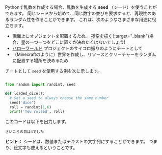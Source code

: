 Pythonで乱数を作成する場合、乱数を生成する **seed** （シード）を使うことができます。 同じシードから始めて、同じ数字の並びを要求すると、再現性のあるランダム性を作ることができます。 これは、次のようなさまざまな用途に役立ちます。

- 画面上にオブジェクトを配置するため。 [夜空を描く](https://trinket.io/python/c67c589510?outputOnly=true&runOption=run){:target="_blank"}場合、星の一つ一つをどこに置くか決めたくはないでしょう!
- [ハローワールド](https://projects.raspberrypi.org/en/projects/hello-world) プロジェクトのサイコロ振りのようにチートとして
- （Minecraftのように）世界を作成し、リソースとクリーチャーをランダムに配置する場所を決めるため


チートとして `seed` を使用する例を次に示します。

```python

from random import randint, seed

def loaded_dice():
  # Set a seed to always choose the same number
  seed('dice')
  roll = randint(1,6)
  print('You rolled', roll)

```
このコードは以下を出力します。

```
さいころの目は4でした
```

**ヒント：** シードは、数値またはテキストの文字列にすることができます。 つまり、絵文字も使えるということです。